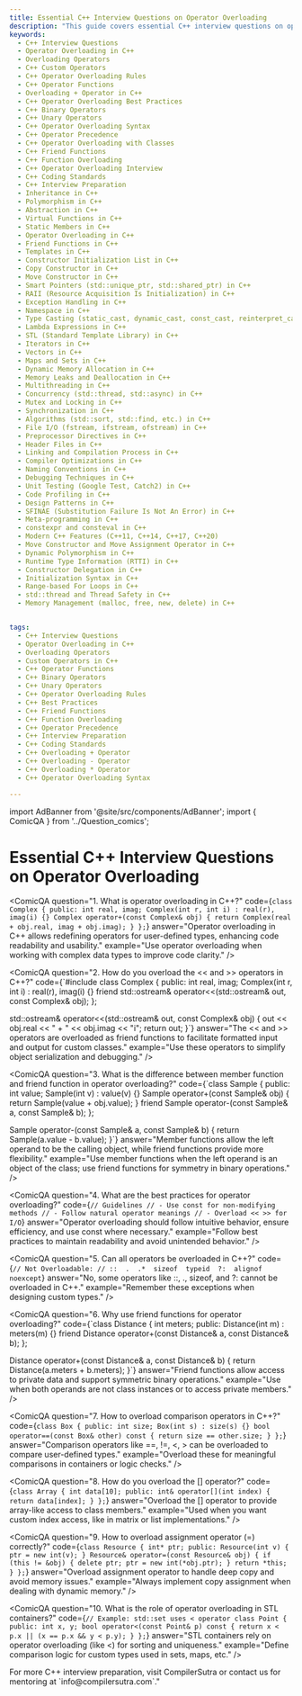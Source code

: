 ```yaml
---
title: Essential C++ Interview Questions on Operator Overloading
description: "This guide covers essential C++ interview questions on operator overloading, a key feature in C++ that allows you to define custom behavior for operators when applied to user-defined types. Learn how to overload operators such as +, -, *, and others to create intuitive and flexible C++ classes. Understand the rules, limitations, and best practices of operator overloading to be prepared for interview questions and practical scenarios."
keywords:
  - C++ Interview Questions
  - Operator Overloading in C++
  - Overloading Operators
  - C++ Custom Operators
  - C++ Operator Overloading Rules
  - C++ Operator Functions
  - Overloading + Operator in C++
  - C++ Operator Overloading Best Practices
  - C++ Binary Operators
  - C++ Unary Operators
  - C++ Operator Overloading Syntax
  - C++ Operator Precedence
  - C++ Operator Overloading with Classes
  - C++ Friend Functions
  - C++ Function Overloading
  - C++ Operator Overloading Interview
  - C++ Coding Standards
  - C++ Interview Preparation
  - Inheritance in C++
  - Polymorphism in C++
  - Abstraction in C++
  - Virtual Functions in C++
  - Static Members in C++
  - Operator Overloading in C++
  - Friend Functions in C++
  - Templates in C++
  - Constructor Initialization List in C++
  - Copy Constructor in C++
  - Move Constructor in C++
  - Smart Pointers (std::unique_ptr, std::shared_ptr) in C++
  - RAII (Resource Acquisition Is Initialization) in C++
  - Exception Handling in C++
  - Namespace in C++
  - Type Casting (static_cast, dynamic_cast, const_cast, reinterpret_cast) in C++
  - Lambda Expressions in C++
  - STL (Standard Template Library) in C++
  - Iterators in C++
  - Vectors in C++
  - Maps and Sets in C++
  - Dynamic Memory Allocation in C++
  - Memory Leaks and Deallocation in C++
  - Multithreading in C++
  - Concurrency (std::thread, std::async) in C++
  - Mutex and Locking in C++
  - Synchronization in C++
  - Algorithms (std::sort, std::find, etc.) in C++
  - File I/O (fstream, ifstream, ofstream) in C++
  - Preprocessor Directives in C++
  - Header Files in C++
  - Linking and Compilation Process in C++
  - Compiler Optimizations in C++
  - Naming Conventions in C++
  - Debugging Techniques in C++
  - Unit Testing (Google Test, Catch2) in C++
  - Code Profiling in C++
  - Design Patterns in C++
  - SFINAE (Substitution Failure Is Not An Error) in C++
  - Meta-programming in C++
  - constexpr and consteval in C++
  - Modern C++ Features (C++11, C++14, C++17, C++20)
  - Move Constructor and Move Assignment Operator in C++
  - Dynamic Polymorphism in C++
  - Runtime Type Information (RTTI) in C++
  - Constructor Delegation in C++
  - Initialization Syntax in C++
  - Range-based For Loops in C++
  - std::thread and Thread Safety in C++
  - Memory Management (malloc, free, new, delete) in C++


tags:
  - C++ Interview Questions
  - Operator Overloading in C++
  - Overloading Operators
  - Custom Operators in C++
  - C++ Operator Functions
  - C++ Binary Operators
  - C++ Unary Operators
  - C++ Operator Overloading Rules
  - C++ Best Practices
  - C++ Friend Functions
  - C++ Function Overloading
  - C++ Operator Precedence
  - C++ Interview Preparation
  - C++ Coding Standards
  - C++ Overloading + Operator
  - C++ Overloading - Operator
  - C++ Overloading * Operator
  - C++ Operator Overloading Syntax

---
```

import AdBanner from '@site/src/components/AdBanner';
import { ComicQA } from '../Question_comics';

<div>
    <AdBanner />
</div>

# **Essential C++ Interview Questions on Operator Overloading**

<ComicQA
  question="1. What is operator overloading in C++?"
  code={`class Complex {
public:
    int real, imag;
    Complex(int r, int i) : real(r), imag(i) {}
    Complex operator+(const Complex& obj) {
        return Complex(real + obj.real, imag + obj.imag);
    }
};`}
  answer="Operator overloading in C++ allows redefining operators for user-defined types, enhancing code readability and usability."
  example="Use operator overloading when working with complex data types to improve code clarity."
/>

<ComicQA
  question="2. How do you overload the << and >> operators in C++?"
  code={`#include <iostream>
class Complex {
public:
    int real, imag;
    Complex(int r, int i) : real(r), imag(i) {}
    friend std::ostream& operator<<(std::ostream& out, const Complex& obj);
};

std::ostream& operator<<(std::ostream& out, const Complex& obj) {
    out << obj.real << " + " << obj.imag << "i";
    return out;
}`}
  answer="The << and >> operators are overloaded as friend functions to facilitate formatted input and output for custom classes."
  example="Use these operators to simplify object serialization and debugging."
/>

<ComicQA
  question="3. What is the difference between member function and friend function in operator overloading?"
  code={`class Sample {
public:
    int value;
    Sample(int v) : value(v) {}
    Sample operator+(const Sample& obj) { return Sample(value + obj.value); }
    friend Sample operator-(const Sample& a, const Sample& b);
};

Sample operator-(const Sample& a, const Sample& b) {
    return Sample(a.value - b.value);
}`}
  answer="Member functions allow the left operand to be the calling object, while friend functions provide more flexibility."
  example="Use member functions when the left operand is an object of the class; use friend functions for symmetry in binary operations."
/>

<ComicQA
  question="4. What are the best practices for operator overloading?"
  code={`// Guidelines
// - Use const for non-modifying methods
// - Follow natural operator meanings
// - Overload << >> for I/O`}
  answer="Operator overloading should follow intuitive behavior, ensure efficiency, and use const where necessary."
  example="Follow best practices to maintain readability and avoid unintended behavior."
/>

<ComicQA
  question="5. Can all operators be overloaded in C++?"
  code={`// Not Overloadable:
// ::  .  .*  sizeof  typeid  ?:  alignof  noexcept`}
  answer="No, some operators like ::, ., sizeof, and ?: cannot be overloaded in C++."
  example="Remember these exceptions when designing custom types."
/>


<div>
    <AdBanner />
</div>

<ComicQA
  question="6. Why use friend functions for operator overloading?"
  code={`class Distance {
    int meters;
public:
    Distance(int m) : meters(m) {}
    friend Distance operator+(const Distance& a, const Distance& b);
};

Distance operator+(const Distance& a, const Distance& b) {
    return Distance(a.meters + b.meters);
}`}
  answer="Friend functions allow access to private data and support symmetric binary operations."
  example="Use when both operands are not class instances or to access private members."
/>

<ComicQA
  question="7. How to overload comparison operators in C++?"
  code={`class Box {
public:
    int size;
    Box(int s) : size(s) {}
    bool operator==(const Box& other) const {
        return size == other.size;
    }
};`}
  answer="Comparison operators like ==, !=, <, > can be overloaded to compare user-defined types."
  example="Overload these for meaningful comparisons in containers or logic checks."
/>

<ComicQA
  question="8. How do you overload the [] operator?"
  code={`class Array {
    int data[10];
public:
    int& operator[](int index) {
        return data[index];
    }
};`}
  answer="Overload the [] operator to provide array-like access to class members."
  example="Used when you want custom index access, like in matrix or list implementations."
/>

<ComicQA
  question="9. How to overload assignment operator (=) correctly?"
  code={`class Resource {
    int* ptr;
public:
    Resource(int v) { ptr = new int(v); }
    Resource& operator=(const Resource& obj) {
        if (this != &obj) {
            delete ptr;
            ptr = new int(*obj.ptr);
        }
        return *this;
    }
};`}
  answer="Overload assignment operator to handle deep copy and avoid memory issues."
  example="Always implement copy assignment when dealing with dynamic memory."
/>

<div>
    <AdBanner />
</div>

<ComicQA
  question="10. What is the role of operator overloading in STL containers?"
  code={`// Example: std::set uses < operator
class Point {
public:
    int x, y;
    bool operator<(const Point& p) const {
        return x < p.x || (x == p.x && y < p.y);
    }
};`}
  answer="STL containers rely on operator overloading (like <) for sorting and uniqueness."
  example="Define comparison logic for custom types used in sets, maps, etc."
/>

<div>
    <AdBanner />
</div>
For more C++ interview preparation, visit CompilerSutra or contact us for mentoring at `info@compilersutra.com`."